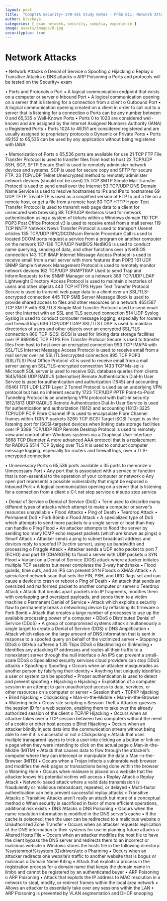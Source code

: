 ```yaml
---
layout: post
title:  "CompTIA Security+ SY0-501 Study Notes - Phần B11: Network Attacks"
author: blackeye
categories: [ exam network, security, comptia, experience ]
image: assets/images/8.jpg
securityplus: true
---
```


# Network Attacks
• Network Attacks
    o Denial of Service
    o Spoofing
    o Hijacking
    o Replay
    o Transitive Attacks
    o DNS attacks
    o ARP Poisoning
    o Ports and protocols will be tested on the Security+ exam

• Ports and Protocols
    o Port
        ▪ A logical communication endpoint that exists on a computer or server
        o Inbound Port
        ▪ A logical communication opening on a server that is listening for a
        connection from a client
    o Outbound Port
        ▪ A logical communication opening created on a client in order to call out
        to a server that is listening for a connection
    o Ports can be any number between 0 and 65,535
    o Well-Known Ports
        ▪ Ports 0 to 1023 are considered well-known and are assigned by the
        Internet Assigned Numbers Authority (IANA)
    o Registered Ports
        ▪ Ports 1024 to 49,151 are considered registered and are usually assigned
        to proprietary protocols
    o Dynamic or Private Ports
        ▪ Ports 49,152 to 65,535 can be used by any application without being
        registered with IANA

• Memorization of Ports
    o 65,536 ports are available for use
21 TCP FTP File Transfer Protocol is used to transfer files from host to host
22 TCP/UDP SSH, SCP, SFTP Secure Shell is used to remotely administer network devices and systems. SCP is used for
secure copy and SFTP for secure FTP.
23 TCP/UDP Telnet Unencrypted method to remotely administer network devices (should not be used)
25 TCP SMTP Simple Mail Transfer Protocol is used to send email over the Internet
53 TCP/UDP DNS Domain Name Service is used to resolve hostnames to IPs and IPs to hostnames
69 UDP TFTP Trivial FTP is used as a simplified version of FTP to put a file on a remote host, or get a file
from a remote host
80 TCP HTTP Hyper Text Transfer Protocol is used to transmit web page data to a client for unsecured web
browsing
88 TCP/UDP Kerberos Used for network authentication using a system of tickets within a Windows domain
110 TCP POP3 Post Office Protocol v3 is used to receive email from a mail server
119 TCP NNTP Network News Transfer Protocol is used to transport Usenet articles
135 TCP/UDP RPC/DCOMscm
Remote Procedure Call is used to located DCOM ports request a service from a program on
another computer on the network
137-139
TCP/UDP
NetBIOS NetBIOS is used to conduct name querying, sending of data, and other functions over a
NetBIOS connection
143 TCP IMAP Internet Message Access Protocol is used to receive email from a mail server with more
features than POP3
161 UDP SNMP Simple Network Management Protocol is used to remotely monitor network devices
162 TCP/UDP SNMPTRAP Used to send Trap and InformRequests to the SNMP Manager on a network
389 TCP/UDP LDAP Lightweight Directory Access Protocol is used to maintain directories of users and other
objects
443 TCP HTTPS Hyper Text Transfer Protocol Secure is used to transmit web page data to a client over an
SSL/TLS-encrypted connection
445 TCP SMB Server Message Block is used to provide shared access to files and other resources on a
network
465/587 TCP SMTP with
SSL/TLS
Simple Mail Transfer Protocol used to send email over the Internet with an SSL and TLS
secured connection
514 UDP Syslog Syslog is used to conduct computer message logging, especially for routers and firewall logs
636 TCP/UDP LDAP SSL/TLS LDAP is used to maintain directories of users and other objects over an encrypted SSL/TLS
connection
860 TCP iSCSI iSCSI is used for linking data storage facilities over IP
989/990 TCP FTPS File Transfer Protocol Secure is used to transfer files from host to host over an encrypted
connection
993 TCP IMAP4 with
SSL/TLS
Internet Message Access Protocol is used to receive email from a mail server over an SSL/TLSencrypted connection
995 TCP POP3
(SSL/TLS)
Post Office Protocol v3 is used to receive email from a mail server using an SSL/TLS-encrypted
connection
1433 TCP Ms-sql-s Microsoft SQL server is used to receive SQL database queries from clients
1645/1646
UDP
RADIUS
(alternative)
Remote Authentication Dial-In User Service is used for authentication and authorization
(1645) and accounting (1646)
1701 UDP L2TP Layer 2 Tunnel Protocol is used as an underlying VPN protocol but has no inherent security
1723 TCP/UDP PPTP Point-to-Point Tunneling Protocol is an underlying VPN protocol with built-in security
1812/1813
UDP
RADIUS Remote Authentication Dial-In User Service is used for authentication and authorization
(1812) and accounting (1813)
3225 TCP/UDP FCIP Fibre Channel IP is used to encapsulate Fibre Channel frames within TCP/IP packets
3260 TCP iSCSI Target iSCSI Target is as the listening port for iSCSI-targeted devices when linking data storage
facilities over IP
3389 TCP/UDP RDP Remote Desktop Protocol is used to remotely view and control other Windows systems via a
Graphical User Interface
3868 TCP Diameter A more advanced AAA protocol that is a replacement for RADIUS
6514 TCP Syslog over
TLS
It is used to conduct computer message logging, especially for routers and firewall logs, over
a TLS-encrypted connection

• Unnecessary Ports
    o 65,536 ports available
    o 35 ports to memorize
    o Unnecessary Port
        ▪ Any port that is associated with a service or function that is non-essential
        to the operation of your computer or network
    o Any open port represents a possible vulnerability that might be exposed
    o Inbound Port
        ▪ A logical communication opening on a server that is listening for a
        connection from a client
    o C:\ net stop service
    o # sudo stop service
    
• Denial of Service
o Denial of Service (DoS)
▪ Term used to describe many different types of attacks which attempt to
make a computer or server’s resources unavailable
• Flood Attacks
• Ping of Death
• Teardrop Attack
• Permanent DoS
• Fork Bomb
o Flood Attack
▪ A specialized type of DoS which attempts to send more packets to a
single server or host than they can handle
o Ping Flood
▪ An attacker attempts to flood the server by sending too many ICMP echo
request packets (which are known as pings)
o Smurf Attack
▪ Attacker sends a ping to subnet broadcast address and devices reply to
spoofed IP (victim server), using up bandwidth and processing
o Fraggle Attack
▪ Attacker sends a UDP echo packet to port 7 (ECHO) and port 19
(CHARGEN) to flood a server with UDP packets
o SYN Flood
▪ Variant on a Denial of Service (DOS) attack where attacker initiates
multiple TCP sessions but never completes the 3-way handshake
▪ Flood guards, time outs, and an IPS can prevent SYN Floods
o XMAS Attack
▪ A specialized network scan that sets the FIN, PSH, and URG flags set and
can cause a device to crash or reboot
o Ping of Death
▪ An attack that sends an oversized and malformed packet to another
computer or server
o Teardrop Attack
▪ Attack that breaks apart packets into IP fragments, modifies them with
overlapping and oversized payloads, and sends them to a victim machine
o Permanent Denial of Service
▪ Attack which exploits a security flaw to permanently break a networking
device by reflashing its firmware
o Fork Bomb
▪ Attack that creates a large number of processes to use up the available
processing power of a computer
• DDoS
o Distributed Denial of Service (DDoS)
▪ A group of compromised systems attack simultaneously a single target to
create a Denial of Service (DOS)
o DNS Amplification
▪ Attack which relies on the large amount of DNS information that is sent in
response to a spoofed query on behalf of the victimized server
• Stopping a DDoS
o GitHub suffered a 1.35 Tbps DDoS
o Blackholing or Sinkholing
▪ Identifies any attacking IP addresses and routes all their traffic to a nonexistent server through the null interface
o An IPS can prevent a small-scale DDoS
o Specialized security services cloud providers can stop DDoS attacks
• Spoofing
o Spoofing
▪ Occurs when an attacker masquerades as another person by falsifying
their identity
▪ Anything that uniquely identifies a user or system can be spoofed
▪ Proper authentication is used to detect and prevent spoofing
• Hijacking
o Hijacking
▪ Exploitation of a computer session in an attempt to gain unauthorized
access to data, services, or other resources on a computer or server
▪ Session theft
▪ TCP/IP hijacking
▪ Blind hijacking
▪ Clickjacking
▪ Man-in-the-Middle
▪ Man-in-the-Browser
▪ Watering hole
▪ Cross-site scripting
o Session Theft
▪ Attacker guesses the session ID for a web session, enabling them to take
over the already authorized session of the client
o TCP/IP Hijacking
▪ Occurs when an attacker takes over a TCP session between two
computers without the need of a cookie or other host access
o Blind Hijacking
▪ Occurs when an attacker blindly injects data into the communication
stream without being able to see if it is successful or not
o Clickjacking
▪ Attack that uses multiple transparent layers to trick a user into clicking on
a button or link on a page when they were intending to click on the
actual page
o Man-in-the-Middle (MITM)
▪ Attack that causes data to flow through the attacker’s computer where
they can intercept or manipulate the data
o Man-in-the-Browser (MITB)
▪ Occurs when a Trojan infects a vulnerable web browser and modifies the
web pages or transactions being done within the browser
o Watering Hole
▪ Occurs when malware is placed on a website that the attacker knows his
potential victims will access
• Replay Attack
o Replay Attack
▪ Network-based attack where a valid data transmission is fraudulently or
malicious rebroadcast, repeated, or delayed
▪ Multi-factor authentication can help prevent successful replay attacks
• Transitive Attacks
o Transitive Attacks aren’t really an attack but more of a conceptual method
o When security is sacrificed in favor of more efficient operations, additional risk
exists
• DNS Attacks
o DNS Poisoning
▪ Occurs when the name resolution information is modified in the DNS
server’s cache
▪ If the cache is poisoned, then the user can be redirected to a malicious
website
o Unauthorized Zone Transfer
▪ Occurs when an attacker requests replication of the DNS information to
their systems for use in planning future attacks
o Altered Hosts File
▪ Occurs when an attacker modifies the host file to have the client bypass
the DNS server and redirects them to an incorrect or malicious website
▪ Windows stores the hosts file in the following directory:
\%systemroot%\system 32\drivers\etc
o Pharming
▪ Occurs when an attacker redirects one website’s traffic to another
website that is bogus or malicious
o Domain Name Kiting
▪ Attack that exploits a process in the registration process for a domain
name that keeps the domain name in limbo and cannot be registered by
an authenticated buyer
• ARP Poisoning
o ARP Poisoning
▪ Attack that exploits the IP address to MAC resolution in a network to
steal, modify, or redirect frames within the local area network
▪ Allows an attacker to essentially take over any sessions within the LAN
▪ ARP Poisoning is prevented by VLAN segmentation and DHCP snooping